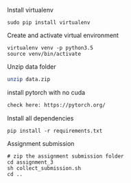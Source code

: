 
Install virtualenv
```
sudo pip install virtualenv 
```

Create and activate virtual environment
```
virtualenv venv -p python3.5
source venv/bin/activate
```

Unzip data folder
```bash
unzip data.zip
```

install pytorch with no cuda
```bash
check here: https://pytorch.org/
```

Install all dependencies
```
pip install -r requirements.txt
```


Assignment submission
```
# zip the assignment submission folder
cd assignment_3
sh collect_submission.sh
cd ..
```

